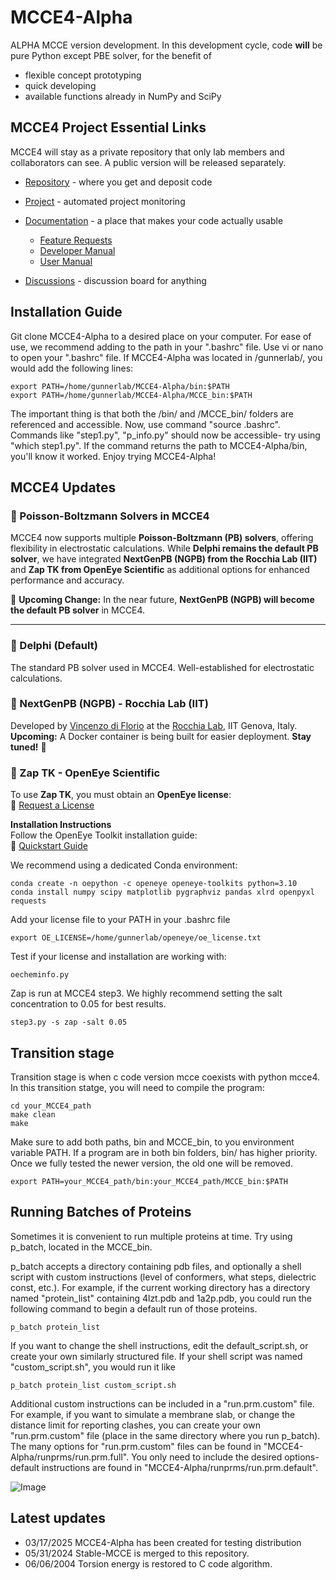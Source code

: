 # MCCE4-Alpha

ALPHA MCCE version development. In this development cycle, code **will** be pure Python except PBE solver, for the benefit of
* flexible concept prototyping
* quick developing
* available functions already in NumPy and SciPy

## MCCE4 Project Essential Links

MCCE4 will stay as a private repository that only lab members and collaborators can see. A public version will be released separately. 

* [Repository](https://github.com/GunnerLab/MCCE4) - where you get and deposit code
* [Project](https://github.com/orgs/GunnerLab/projects/4) - automated project monitoring
* [Documentation](doc) - a place that makes your code actually usable
  * [Feature Requests](doc/Features.md)
  * [Developer Manual](doc/DevManual.md)
  * [User Manual](doc/UserManual.md)

* [Discussions](https://github.com/GunnerLab/MCCE4/discussions) - discussion board for anything

## Installation Guide

Git clone MCCE4-Alpha to a desired place on your computer. For ease of use, we recommend adding to the path in your ".bashrc" file. Use vi or nano to open your ".bashrc" file. If MCCE4-Alpha was located in /gunnerlab/, you would add the following lines:

```
export PATH=/home/gunnerlab/MCCE4-Alpha/bin:$PATH
export PATH=/home/gunnerlab/MCCE4-Alpha/MCCE_bin:$PATH
```

The important thing is that both the /bin/ and /MCCE_bin/ folders are referenced and accessible. Now, use command "source .bashrc". Commands like "step1.py", "p_info.py" should now be accessible- try using "which step1.py". If the command returns the path to MCCE4-Alpha/bin, you'll know it worked. 
Enjoy trying MCCE4-Alpha!

## MCCE4 Updates

### 🔹 Poisson-Boltzmann Solvers in MCCE4  
MCCE4 now supports multiple **Poisson-Boltzmann (PB) solvers**, offering flexibility in electrostatic calculations. While **Delphi remains the default PB solver**, we have integrated **NextGenPB (NGPB) from the Rocchia Lab (IIT)** and **Zap TK from OpenEye Scientific** as additional options for enhanced performance and accuracy.  

🚀 **Upcoming Change:** In the near future, **NextGenPB (NGPB) will become the default PB solver** in MCCE4.  

---

### 🔹 Delphi (Default)  
The standard PB solver used in MCCE4. Well-established for electrostatic calculations.  

### 🔹 NextGenPB (NGPB) - Rocchia Lab (IIT)
Developed by [Vincenzo di Florio](https://github.com/vdiflorio) at the [Rocchia Lab](https://github.com/concept-lab), IIT Genova, Italy.  
**Upcoming:** A Docker container is being built for easier deployment. **Stay tuned!** 🚀

### 🔹 Zap TK - OpenEye Scientific 
To use **Zap TK**, you must obtain an **OpenEye license**:  
🔗 [Request a License](https://www.eyesopen.com/contact)  

**Installation Instructions**   
Follow the OpenEye Toolkit installation guide:  
🔗 [Quickstart Guide](https://docs.eyesopen.com/toolkits/python/quickstart-python/linuxosx.html)  

We recommend using a dedicated Conda environment:  
```
conda create -n oepython -c openeye openeye-toolkits python=3.10
conda install numpy scipy matplotlib pygraphviz pandas xlrd openpyxl requests
```

Add your license file to your PATH in your .bashrc file
```
export OE_LICENSE=/home/gunnerlab/openeye/oe_license.txt
```

Test if your license and installation are working with:
```
oecheminfo.py
```

Zap is run at MCCE4 step3. We highly recommend setting the salt concentration to 0.05 for best results.
```
step3.py -s zap -salt 0.05
```


## Transition stage
Transition stage is when c code version mcce coexists with python mcce4. In this transition statge, you will need to compile the program:

```
cd your_MCCE4_path
make clean
make
```

Make sure to add both paths, bin and MCCE_bin, to you environment variable PATH. If a program are in both bin folders, bin/ has higher priority. Once we fully tested the newer version, the old one will be removed. 
```
export PATH=your_MCCE4_path/bin:your_MCCE4_path/MCCE_bin:$PATH
```
## Running Batches of Proteins

Sometimes it is convenient to run multiple proteins at time. Try using p_batch, located in the MCCE_bin.

p_batch accepts a directory containing pdb files, and optionally a shell script with custom instructions (level of conformers, what steps, dielectric const, etc.). For example, if the current working directory has a directory named "protein_list" containing 4lzt.pdb and 1a2p.pdb, you could run the following command to begin a default run of those proteins.

```
p_batch protein_list
```

If you want to change the shell instructions, edit the default_script.sh, or create your own similarly structured file. If your shell script was named "custom_script.sh", you would run it like

```
p_batch protein_list custom_script.sh
```

Additional custom instructions can be included in a "run.prm.custom" file. For example, if you want to simulate a membrane slab, or change the distance limit for reporting clashes, you can create your own "run.prm.custom" file (place in the same directory where you run p_batch). The many options for "run.prm.custom" files can be found in "MCCE4-Alpha/runprms/run.prm.full". You only need to include the desired options- default instructions are found in "MCCE4-Alpha/runprms/run.prm.default".

![Image](https://github.com/user-attachments/assets/6226520b-c3bf-40b6-bb07-ae78ad0c6e73)

## Latest updates
- 03/17/2025 MCCE4-Alpha has been created for testing distribution
- 05/31/2024 Stable-MCCE is merged to this repository.
- 06/06/2004 Torsion energy is restored to C code algorithm.
